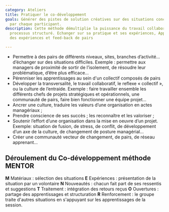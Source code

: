 ```yaml
---
category: Ateliers
title: Pratiquer le co-développement
goals: Générer des pistes de solution créatives sur des situations concrètes apportées
  par chaque participant.
description: Cette méthode démultiplie la puissance du travail collaboratif en un
  processus structuré. Echanger sur sa pratique et ses expériences, Apprendre et s’enrichir
  des expériences et feed-back de pairs

---
```

* Permettre à des pairs de différents niveaux, sites, branches d’activité…
  d’échanger sur des situations difficiles. Exemple : permettre aux
  managers de proximité de sortir de l’isolement, de résoudre leur
  problématique, d’être plus efficace…
* Pérenniser les apprentissages au sein d'un collectif composés de pairs
* Développer la transversalité, le travail collaboratif, le reflexe « collectif », ou la culture de l’entraide. Exemple : faire travailler ensemble les différents chefs de projets stratégiques et opérationnels, une communauté de pairs, faire bien fonctionner une équipe projet…
* Ancrer une culture, traduire les valeurs d’une organisation en actes managériaux ;
* Prendre conscience de ses succès ; les reconnaître et les valoriser ;
* Soutenir l’effort d’une organisation dans la mise en oeuvre d’un projet.
  Exemple: situation de fusion, de stress, de conflit, de développement
  d’un axe de la culture, de changement de posture managérial…
* Créer une communauté vecteur de changement, de pairs, de réseau
  apprenant…

## Déroulement du Co-développement méthode MENTOR

**M** Matériaux : sélection des situations
**E** Expériences : présentation de la situation par un volontaire
**N** Nouveautés : chacun fait part de ses ressentis et suggestions **T** Traitement : intégration des retours reçus
**O** Ouvertures : partage des apprentissages et structuration
**R** Renforcement : le groupe traite d'autres situations en s'appuyant sur les apprentissages de la session.
